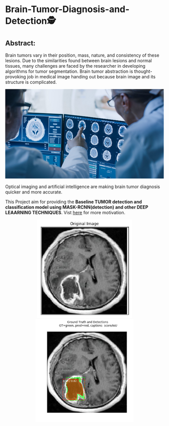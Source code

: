 # Brain-Tumor-Diagnosis-and-Detection🕵

## Abstract:
Brain tumors vary in their position, mass, nature, and consistency of these lesions. Due to the similarities found between brain lesions and normal tissues, many challenges are faced by the researcher in developing algorithms for tumor segmentation. Brain tumor abstraction is thought-provoking job in medical image handing out because brain image and its structure is complicated.

<img src="Images/bt2.jpg" width="600" title="Tumor detection">

Optical imaging and artificial intelligence are making brain tumor diagnosis quicker and more accurate.

This Project aim for providing the **Baseline TUMOR detection and classification model using MASK-RCNN(detection) and other DEEP LEAARNING TECHNIQUES**. Vist <a href="https://youtu.be/UZZ08_fC7UU">here</a> for more motivation.

<p align="center">
  <img src="Images/out1.png" width="300" title="hover text">
  <img src="Images/out2.png" width="310" alt="accessibility text">
</p>
